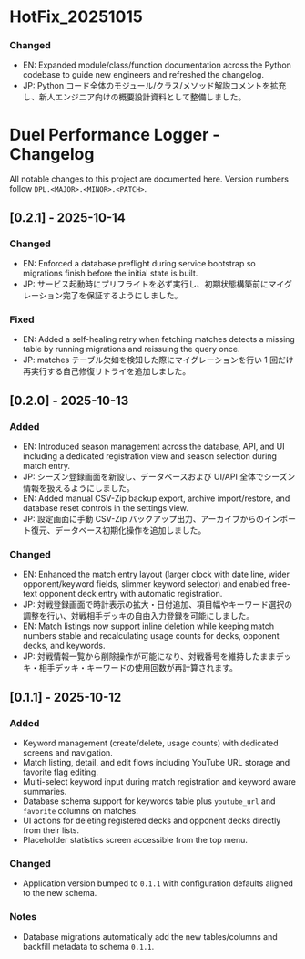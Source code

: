 # HotFix_20251015
### Changed
- EN: Expanded module/class/function documentation across the Python codebase to guide new engineers and refreshed the changelog.
- JP: Python コード全体のモジュール/クラス/メソッド解説コメントを拡充し、新人エンジニア向けの概要設計資料として整備しました。

# Duel Performance Logger - Changelog

All notable changes to this project are documented here. Version numbers follow `DPL.<MAJOR>.<MINOR>.<PATCH>`.

## [0.2.1] - 2025-10-14
### Changed
- EN: Enforced a database preflight during service bootstrap so migrations finish before the initial state is built.
- JP: サービス起動時にプリフライトを必ず実行し、初期状態構築前にマイグレーション完了を保証するようにしました。

### Fixed
- EN: Added a self-healing retry when fetching matches detects a missing table by running migrations and reissuing the query once.
- JP: matches テーブル欠如を検知した際にマイグレーションを行い 1 回だけ再実行する自己修復リトライを追加しました。

## [0.2.0] - 2025-10-13
### Added
- EN: Introduced season management across the database, API, and UI including a dedicated registration view and season selection during match entry.
- JP: シーズン登録画面を新設し、データベースおよび UI/API 全体でシーズン情報を扱えるようにしました。
- EN: Added manual CSV-Zip backup export, archive import/restore, and database reset controls in the settings view.
- JP: 設定画面に手動 CSV-Zip バックアップ出力、アーカイブからのインポート復元、データベース初期化操作を追加しました。

### Changed
- EN: Enhanced the match entry layout (larger clock with date line, wider opponent/keyword fields, slimmer keyword selector) and enabled free-text opponent deck entry with automatic registration.
- JP: 対戦登録画面で時計表示の拡大・日付追加、項目幅やキーワード選択の調整を行い、対戦相手デッキの自由入力登録を可能にしました。
- EN: Match listings now support inline deletion while keeping match numbers stable and recalculating usage counts for decks, opponent decks, and keywords.
- JP: 対戦情報一覧から削除操作が可能になり、対戦番号を維持したままデッキ・相手デッキ・キーワードの使用回数が再計算されます。

## [0.1.1] - 2025-10-12
### Added
- Keyword management (create/delete, usage counts) with dedicated screens and navigation.
- Match listing, detail, and edit flows including YouTube URL storage and favorite flag editing.
- Multi-select keyword input during match registration and keyword aware summaries.
- Database schema support for keywords table plus `youtube_url` and `favorite` columns on matches.
- UI actions for deleting registered decks and opponent decks directly from their lists.
- Placeholder statistics screen accessible from the top menu.

### Changed
- Application version bumped to `0.1.1` with configuration defaults aligned to the new schema.

### Notes
- Database migrations automatically add the new tables/columns and backfill metadata to schema `0.1.1`.

